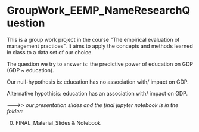 # GroupWork_EEMP_NameResearchQuestion
This is a group work project in the course "The empirical evaluation of management practices".
It aims to apply the concepts and methods learned in class to a data set of our choice.

The question we try to answer is: the predictive power of education on GDP (GDP ~ education).

Our null-hypothesis is: education has no association with/ impact on GDP.

Alternative hypothisis: education has an association with/ impact on GDP.


*--->> our presentation slides and the final jupyter notebook is in the folder:*

0. FINAL_Material_Slides & Notebook
